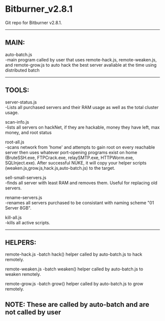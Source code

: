 # Bitburner_v2.8.1
Git repo for Bitburner v2.8.1.

---------------------------------------------------------------------------------------------------------------------------------------
MAIN:
---------------------------------------------------------------------------------------------------------------------------------------
auto-batch.js <br>
-main program called by user that uses remote-hack.js, remote-weaken.js, and remote-grow.js to auto hack the best server avaliable at the time
using distributed batch

---------------------------------------------------------------------------------------------------------------------------------------
TOOLS:
---------------------------------------------------------------------------------------------------------------------------------------
server-status.js <br>
-Lists all purchased servers and their RAM usage as well as the total cluster usage.

scan-info.js <br>
-lists all servers on hackNet, if they are hackable, money they have left, max money, and root status

root-all.js <br>
-scans network from 'home' and attempts to gain root on every reachable server then uses whatever port-opening programs exist on home (BruteSSH.exe, FTPCrack.exe, relaySMTP.exe, HTTPWorm.exe, SQLInject.exe). After successful NUKE, it will copy your helper scripts (weaken.js,grow.js,hack.js,auto-batch.js) to the target.

sell-small-servers.js <br>
-finds all server with least RAM and removes them. Useful for replacing old servers. 

rename-servers.js <br>
-renames all servers purchased to be consistant with naming scheme "01 Server 8GB". 

kill-all.js <br>
-kills all active scripts.

---------------------------------------------------------------------------------------------------------------------------------------
HELPERS:
---------------------------------------------------------------------------------------------------------------------------------------
remote-hack.js
-batch hack() helper called by auto-batch.js to hack remotely. 

remote-weaken.js
-batch weaken() helper called by auto-batch.js to weaken remotely. 

remote-grow.js
-batch grow() helper called by auto-batch.js to grow remotely. 

NOTE: These are called by auto-batch and are not called by user 
---------------------------------------------------------------------------------------------------------------------------------------
